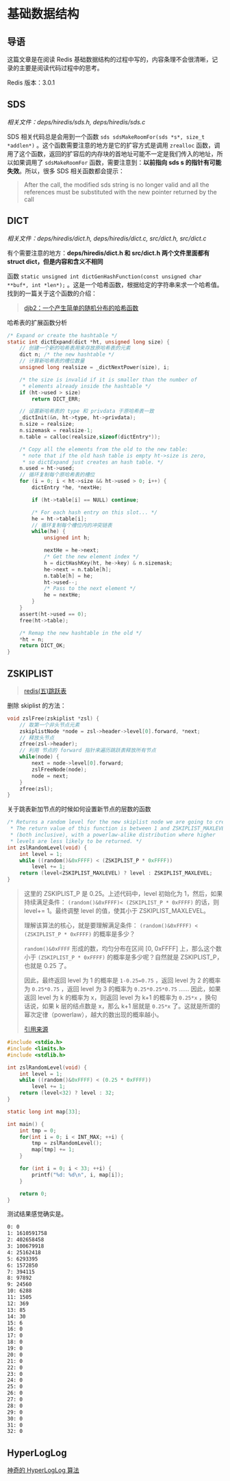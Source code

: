 # 基础数据结构



## 导语

这篇文章是在阅读 Redis 基础数据结构的过程中写的，内容条理不会很清晰，记录的主要是阅读代码过程中的思考。

Redis 版本：3.0.1



## SDS

*相关文件：deps/hiredis/sds.h, deps/hiredis/sds.c*

SDS 相关代码总是会用到一个函数 `sds sdsMakeRoomFor(sds *s*, size_t *addlen*)` 。这个函数需要注意的地方是它的扩容方式是调用 `zrealloc` 函数，调用了这个函数，返回的扩容后的内存块的首地址可能不一定是我们传入的地址，所以如果调用了 `sdsMakeRoomFor` 函数，需要注意到：**以前指向 sds s 的指针有可能失效**。所以，很多 SDS 相关函数都会提示：

> After the call, the modified sds string is no longer valid and all the references must be substituted with the new pointer returned by the call



## DICT

*相关文件：deps/hiredis/dict.h, deps/hiredis/dict.c, src/dict.h, src/dict.c*

有个需要注意的地方：**deps/hiredis/dict.h 和 src/dict.h 两个文件里面都有 struct dict，但是内容和含义不相同** 

函数 `static unsigned int dictGenHashFunction(const unsigned char **buf*, int *len*);` 。这是一个哈希函数，根据给定的字符串来求一个哈希值。找到的一篇关于这个函数的介绍：

> [djb2：一个产生简单的随机分布的哈希函数](https://www.cnblogs.com/vancasola/p/9951686.html)

 哈希表的扩展函数分析

``` c
/* Expand or create the hashtable */
static int dictExpand(dict *ht, unsigned long size) {
    // 创建一个新的哈希表用来存放原哈希表的元素
    dict n; /* the new hashtable */
    // 计算新哈希表的槽位数量
    unsigned long realsize = _dictNextPower(size), i;

    /* the size is invalid if it is smaller than the number of
     * elements already inside the hashtable */
    if (ht->used > size)
        return DICT_ERR;

    // 设置新哈希表的 type 和 privdata 于原哈希表一致 
    _dictInit(&n, ht->type, ht->privdata);
    n.size = realsize;
    n.sizemask = realsize-1;
    n.table = calloc(realsize,sizeof(dictEntry*));

    /* Copy all the elements from the old to the new table:
     * note that if the old hash table is empty ht->size is zero,
     * so dictExpand just creates an hash table. */
    n.used = ht->used;
    // 循环复制每个原哈希表的槽位
    for (i = 0; i < ht->size && ht->used > 0; i++) {
        dictEntry *he, *nextHe;

        if (ht->table[i] == NULL) continue;

        /* For each hash entry on this slot... */
        he = ht->table[i];
        // 循环复制每个槽位内的冲突链表
        while(he) {
            unsigned int h;

            nextHe = he->next;
            /* Get the new element index */
            h = dictHashKey(ht, he->key) & n.sizemask;
            he->next = n.table[h];
            n.table[h] = he;
            ht->used--;
            /* Pass to the next element */
            he = nextHe;
        }
    }
    assert(ht->used == 0);
    free(ht->table);

    /* Remap the new hashtable in the old */
    *ht = n;
    return DICT_OK;
}
```



## ZSKIPLIST

> [redis(五)跳跃表](https://blog.csdn.net/lz710117239/article/details/78408919#commentBox)

删除 skiplist 的方法：

``` c
void zslFree(zskiplist *zsl) {
    // 取第一个非头节点元素
    zskiplistNode *node = zsl->header->level[0].forward, *next;
    // 释放头节点
    zfree(zsl->header);
    // 利用 节点的 forward 指针来遍历跳跃表释放所有节点 
    while(node) {
        next = node->level[0].forward;
        zslFreeNode(node);
        node = next;
    }
    zfree(zsl);
}
```

关于跳表新加节点的时候如何设置新节点的层数的函数

``` c
/* Returns a random level for the new skiplist node we are going to create.
 * The return value of this function is between 1 and ZSKIPLIST_MAXLEVEL
 * (both inclusive), with a powerlaw-alike distribution where higher
 * levels are less likely to be returned. */
int zslRandomLevel(void) {
    int level = 1;
    while ((random()&0xFFFF) < (ZSKIPLIST_P * 0xFFFF))
        level += 1;
    return (level<ZSKIPLIST_MAXLEVEL) ? level : ZSKIPLIST_MAXLEVEL;
}
```

> 这里的 ZSKIPLIST_P 是 0.25。上述代码中，level 初始化为 1，然后，如果持续满足条件： `(random()&0xFFFF)< (ZSKIPLIST_P * 0xFFFF)` 的话，则 level+= 1。最终调整 level 的值，使其小于 ZSKIPLIST_MAXLEVEL。
>
> 理解该算法的核心，就是要理解满足条件： `(random()&0xFFFF) < (ZSKIPLIST_P * 0xFFFF)` 的概率是多少？
>
> `random()&0xFFFF` 形成的数，均匀分布在区间 [0, 0xFFFF] 上，那么这个数小于 `(ZSKIPLIST_P * 0xFFFF)` 的概率是多少呢？自然就是 ZSKIPLIST_P，也就是 0.25 了。
>
> 因此，最终返回 level 为 1 的概率是 `1-0.25=0.75` ，返回 level 为 2 的概率为 `0.25*0.75` ，返回 level 为 3 的概率为 `0.25*0.25*0.75` ...... 因此，如果返回 level 为 k 的概率为 x，则返回 level 为 k+1 的概率为 `0.25*x` ，换句话说，如果 k 层的结点数是 x，那么 k+1 层就是 `0.25*x` 了。这就是所谓的幂次定律（powerlaw），越大的数出现的概率越小。
>
> [引用来源](https://blog.csdn.net/lz710117239/article/details/78408919#commentBox)

``` c
#include <stdio.h>
#include <limits.h>
#include <stdlib.h>

int zslRandomLevel(void) {
    int level = 1;
    while ((random()&0xFFFF) < (0.25 * 0xFFFF))
        level += 1;
    return (level<32) ? level : 32;
}

static long int map[33];

int main() {
    int tmp = 0;
    for(int i = 0; i < INT_MAX; ++i) {
        tmp = zslRandomLevel();
        map[tmp] += 1;
    }

    for (int i = 0; i < 33; ++i) {
        printf("%d: %d\n", i, map[i]);
    }

    return 0;
}
```

测试结果感觉确实是。

``` bash
0: 0
1: 1610591758
2: 402658458
3: 100679918
4: 25162418
5: 6293395
6: 1572850
7: 394115
8: 97892
9: 24560
10: 6288
11: 1505
12: 369
13: 85
14: 30
15: 6
16: 0
17: 0
18: 0
19: 0
20: 0
21: 0
22: 0
23: 0
24: 0
25: 0
26: 0
27: 0
28: 0
29: 0
30: 0
31: 0
32: 0
```



##  HyperLogLog

[神奇的 HyperLogLog 算法](http://www.rainybowe.com/blog/2017/07/13/%E7%A5%9E%E5%A5%87%E7%9A%84HyperLogLog%E7%AE%97%E6%B3%95/index.html)
